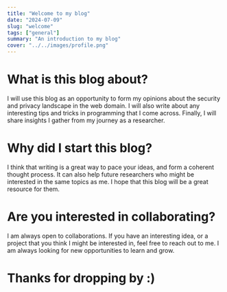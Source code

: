 ```yaml
---
title: "Welcome to my blog"
date: "2024-07-09"
slug: "welcome"
tags: ["general"]
summary: "An introduction to my blog"
cover: "../../images/profile.png"
---
```



# What is this blog about?

I will use this blog as an opportunity to form my opinions about the security and privacy landscape in the web domain. I will also write about any interesting tips and tricks in programming that I come across. Finally, I will share insights I gather from my journey as a researcher.

# Why did I start this blog?

I think that writing is a great way to pace your ideas, and form a coherent thought process. It can also help future researchers who might be interested in the same topics as me. I hope that this blog will be a great resource for them.

# Are you interested in collaborating?

I am always open to collaborations. If you have an interesting idea, or a project that you think I might be interested in, feel free to reach out to me. I am always looking for new opportunities to learn and grow.


# Thanks for dropping by :)